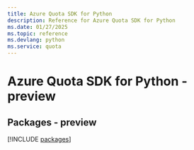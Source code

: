```yaml
---
title: Azure Quota SDK for Python
description: Reference for Azure Quota SDK for Python
ms.date: 01/27/2025
ms.topic: reference
ms.devlang: python
ms.service: quota
---
```

# Azure Quota SDK for Python - preview
## Packages - preview
[!INCLUDE [packages](quota-index.md)]